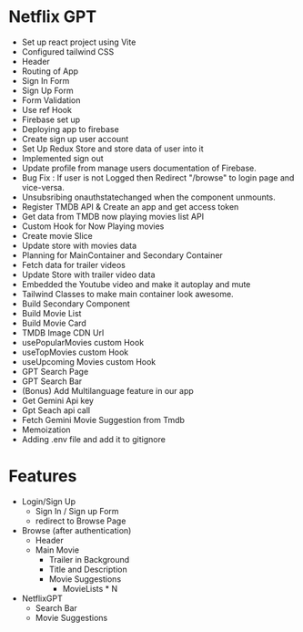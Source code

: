 # Netflix GPT
 - Set up react project using Vite
 -  Configured tailwind CSS
 - Header
 - Routing of App
 - Sign In Form
 - Sign Up Form
 - Form Validation
 - Use ref Hook
 - Firebase set up
 - Deploying app to firebase
 - Create sign up user account
 - Set Up Redux Store and store data of user into it
 - Implemented sign out
 - Update profile from manage users documentation of Firebase.
 - Bug Fix : If user is not Logged then Redirect "/browse" to login page and vice-versa.
 - Unsubsribing onauthstatechanged when the component unmounts.
 - Register TMDB API & Create an app and get access token
 - Get data from TMDB now playing movies list API
 - Custom Hook for Now Playing movies
 - Create movie Slice
 - Update store with movies data
 - Planning for MainContainer and Secondary Container
 - Fetch data for trailer videos
 - Update Store with trailer video data
 - Embedded the Youtube video and make it autoplay and mute
 - Tailwind Classes to make main container look awesome.
 - Build Secondary Component
 - Build Movie List
 - Build Movie Card
 - TMDB Image CDN Url
 - usePopularMovies custom Hook
 - useTopMovies custom Hook
 - useUpcoming Movies custom Hook
 - GPT Search Page
 - GPT Search Bar
 - (Bonus) Add Multilanguage feature in our app
 - Get Gemini Api key
 - Gpt Seach api call
 - Fetch Gemini Movie Suggestion from Tmdb
 - Memoization
 - Adding .env file and add it to gitignore

# Features
 - Login/Sign Up
   - Sign In / Sign up Form
   - redirect to Browse Page
 - Browse (after authentication)
      - Header
      - Main Movie
        - Trailer in Background
        - Title and Description
        - Movie Suggestions
          - MovieLists * N
 - NetflixGPT
    - Search Bar
    - Movie Suggestions